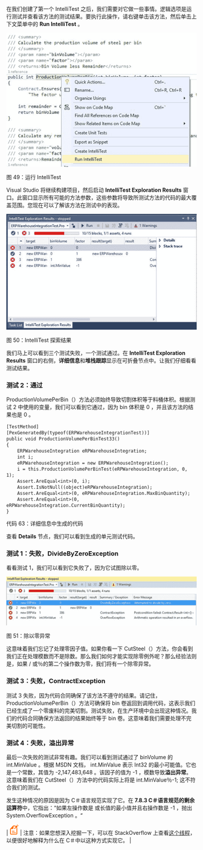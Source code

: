 在我们创建了第一个 IntelliTest 之后，我们需要对它做一些事情。逻辑选项是运行测试并查看该方法的测试结果。要执行此操作，请右键单击该方法，然后单击上下文菜单中的 **Run IntelliTest** 。

![](img/00051.jpeg)

图 49：运行 IntelliTest

Visual Studio 将继续构建项目，然后启动 **IntelliTest Exploration Results** 窗口。此窗口显示所有可能的方法参数，这些参数将导致所测试方法的代码的最大覆盖范围。您现在可以了解该方法在测试中的表现。

![](img/00052.jpeg)

图 50：IntelliTest 探索结果

我们马上可以看到三个测试失败，一个测试通过。在 **IntelliTest Exploration Results** 窗口的右侧，**详细信息**和**堆栈跟踪**显示在可折叠节点中。让我们仔细看看测试结果。

### 测试 2：通过

ProductionVolumePerBin（）方法必须始终导致切割体积等于料桶体积。根据测试 2 中使用的变量，我们可以看到它通过，因为 bin 体积是 0 ，并且该方法的结果也是 0 。

```
[TestMethod]
[PexGeneratedBy(typeof(ERPWarehouseIntegrationTest))]
public void ProductionVolumePerBinTest33()
{
    ERPWarehouseIntegration eRPWarehouseIntegration;
    int i;
    eRPWarehouseIntegration = new ERPWarehouseIntegration();
    i = this.ProductionVolumePerBinTest(eRPWarehouseIntegration, 0, 1);
    Assert.AreEqual<int>(0, i);
    Assert.IsNotNull((object)eRPWarehouseIntegration);
    Assert.AreEqual<int>(0, eRPWarehouseIntegration.MaxBinQuantity);
    Assert.AreEqual<int>(0, eRPWarehouseIntegration.CurrentBinQuantity);
}

```

代码 63：详细信息中生成的代码

查看 **Details** 节点，我们可以看到生成的单元测试代码。

### 测试 1：失败，DivideByZeroException

看看测试 1，我们可以看到它失败了，因为它试图除以零。

![](img/00053.jpeg)

图 51：除以零异常

这意味着我们忘记了处理零因子值。如果你看一下 CutSteel（）方法，你会看到我们正在处理模数而不是除数。那么我们如何才能实现除零例外呢？那么经验法则是，如果 / 或％的第二个操作数为零，我们将有一个除零异常。

### 测试 3：失败，ContractException

测试 3 失败，因为代码合同确保了该方法不遵守的结果。请记住， ProductionVolumePerBin（）方法可确保将 bin 卷返回到调用代码，这表示我们已经生成了一个零废料的完美切割。测试失败，在生产环境中会出现这种情况。我们的代码合同确保方法返回的结果始终等于 bin 卷。这意味着我们需要处理不完美切割的可能性。

### 测试 4：失败，溢出异常

最后一次失败的测试非常有趣。我们可以看到测试通过了 binVolume 的 int.MinValue 。根据 MSDN 文档， int.MinValue 表示 Int32 的最小可能值。它也是一个常数，其值为 -2,147,483,648 。该因子的值为 -1 ，模数导致**溢出异常**。这意味着我们在 CutSteel（）方法中的代码实际上将是 int.MinValue％-1; 这不符合我们的测试。

发生这种情况的原因是因为 C＃语言规范实现了它。在 **7.8.3 **C＃语言规范**的剩余运算符**中，它指出：“如果左操作数是 或长值的最小值并且右操作数是 -1 ，抛出 System.OverflowException 。“

| ![](img/00009.gif) | 注意：如果您想深入挖掘一下，可以在 StackOverflow 上查看[这个线程](https://stackoverflow.com/questions/31775042/why-does-the-c-sharp-specification-leave-int-minvalue-1-implementation-defi)，以便很好地解释为什么在 C＃中以这种方式实现它。 |